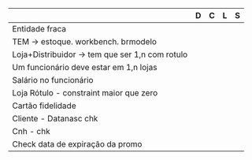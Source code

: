 |                                                  | D    | C    | L    | S    |
| ------------------------------------------------ | ---- | ---- | ---- | ---- |
| Entidade fraca                                   |      |      |      |      |
| TEM -> estoque. workbench. brmodelo              |      |      |      |      |
| Loja+Distribuidor -> tem que ser 1,n  com rotulo |      |      |      |      |
| Um funcionário deve estar em 1,n lojas           |      |      |      |      |
| Salário no funcionário                           |      |      |      |      |
| Loja Rótulo - constraint maior que zero          |      |      |      |      |
| Cartão fidelidade                                |      |      |      |      |
| Cliente - Datanasc chk                           |      |      |      |      |
| Cnh - chk                                        |      |      |      |      |
| Check data de expiração da promo                 |      |      |      |      |
